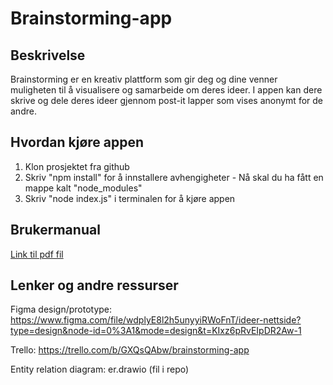 # Brainstorming-app

## Beskrivelse
Brainstorming er en kreativ plattform som gir deg og dine venner muligheten til å visualisere og samarbeide om deres ideer. I appen kan dere skrive og dele deres ideer gjennom post-it lapper som vises anonymt for de andre.

## Hvordan kjøre appen
1. Klon prosjektet fra github
2. Skriv "npm install" for å innstallere avhengigheter - Nå skal du ha fått en mappe kalt "node_modules"
3. Skriv "node index.js" i terminalen for å kjøre appen

## Brukermanual
[Link til pdf fil](Brukermanual%20Nettside%20for%20Medieproduksjon%20med%20Alf%20Johannesen.pdf)




## Lenker og andre ressurser
Figma design/prototype: https://www.figma.com/file/wdplyE8l2h5unyyiRWoFnT/ideer-nettside?type=design&node-id=0%3A1&mode=design&t=KIxz6pRvEIpDR2Aw-1

Trello: https://trello.com/b/GXQsQAbw/brainstorming-app 

Entity relation diagram: er.drawio (fil i repo)
